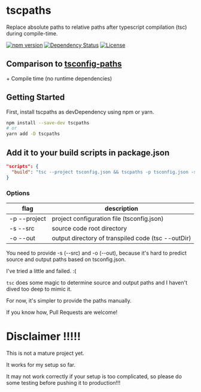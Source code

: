 # tscpaths

Replace absolute paths to relative paths after typescript compilation (tsc) during compile-time.

[![npm version](https://badge.fury.io/js/tscpaths.svg)](https://badge.fury.io/js/tscpaths)
[![Dependency Status](https://david-dm.org/joonhocho/tscpaths.svg)](https://david-dm.org/joonhocho/tscpaths)
[![License](http://img.shields.io/:license-mit-blue.svg)](http://doge.mit-license.org)

## Comparison to [tsconfig-paths](https://github.com/dividab/tsconfig-paths)

\+ Compile time (no runtime dependencies)

## Getting Started

First, install tscpaths as devDependency using npm or yarn.

```sh
npm install --save-dev tscpaths
# or
yarn add -D tscpaths
```

## Add it to your build scripts in package.json

```json
"scripts": {
  "build": "tsc --project tsconfig.json && tscpaths -p tsconfig.json -s ./src -o ./out",
}
```

### Options

| flag         | description                                        |
| ------------ | -------------------------------------------------- |
| -p --project | project configuration file (tsconfig.json)         |
| -s --src     | source code root directory                         |
| -o --out     | output directory of transpiled code (tsc --outDir) |

You need to provide -s (--src) and -o (--out), because it's hard to predict source and output paths based on tsconfig.json.

I've tried a little and failed. :(

`tsc` does some magic to determine source and output paths and I haven't dived too deep to mimic it.

For now, it's simpler to provide the paths manually.

If you know how, Pull Requests are welcome!

# Disclaimer !!!!!

This is not a mature project yet.

It works for my setup so far.

It may not work correctly if your setup is too complicated, so please do some testing before pushing it to production!!!
